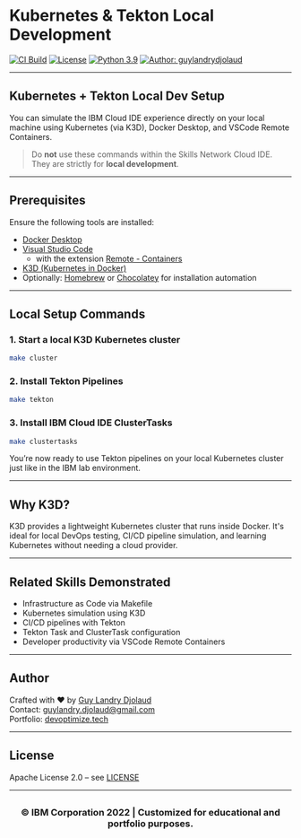 #  Kubernetes & Tekton Local Development 

[![CI Build](https://github.com/gld145/devops-capstone-project/actions/workflows/ci-build.yaml/badge.svg)](https://github.com/gld145/devops-capstone-project/actions)
[![License](https://img.shields.io/badge/License-Apache%202.0-blue.svg)](https://opensource.org/licenses/Apache-2.0)
[![Python 3.9](https://img.shields.io/badge/Python-3.9-green.svg)](https://www.python.org/downloads/release/python-390/)
[![Author: guylandrydjolaud](https://img.shields.io/badge/Author-guylandrydjolaud-orange)](https://github.com/guylandrydjolaud)

---

##  Kubernetes + Tekton Local Dev Setup

You can simulate the IBM Cloud IDE experience directly on your local machine using Kubernetes (via K3D), Docker Desktop, and VSCode Remote Containers.

>  Do **not** use these commands within the Skills Network Cloud IDE. They are strictly for **local development**.

---

##  Prerequisites

Ensure the following tools are installed:

- [Docker Desktop](https://www.docker.com/products/docker-desktop)
- [Visual Studio Code](https://code.visualstudio.com)
  - with the extension [Remote - Containers](https://marketplace.visualstudio.com/items?itemName=ms-vscode-remote.remote-containers)
- [K3D (Kubernetes in Docker)](https://k3d.io/)
- Optionally: [Homebrew](https://brew.sh/) or [Chocolatey](https://chocolatey.org/) for installation automation

---

##  Local Setup Commands

### 1. Start a local K3D Kubernetes cluster

```bash
make cluster
```

### 2. Install Tekton Pipelines

```bash
make tekton
```

### 3. Install IBM Cloud IDE ClusterTasks

```bash
make clustertasks
```

You’re now ready to use Tekton pipelines on your local Kubernetes cluster just like in the IBM lab environment.

---

##  Why K3D?

K3D provides a lightweight Kubernetes cluster that runs inside Docker. It's ideal for local DevOps testing, CI/CD pipeline simulation, and learning Kubernetes without needing a cloud provider.

---

##  Related Skills Demonstrated

- Infrastructure as Code via Makefile
- Kubernetes simulation using K3D
- CI/CD pipelines with Tekton
- Tekton Task and ClusterTask configuration
- Developer productivity via VSCode Remote Containers

---

##  Author

Crafted with ❤️ by [Guy Landry Djolaud](https://github.com/guylandrydjolaud)  
 Contact: guylandry.djolaud@gmail.com  
 Portfolio: [devoptimize.tech](https://devoptimize.tech)

---

##  License

Apache License 2.0 – see [LICENSE](LICENSE)

---

## <h3 align="center">© IBM Corporation 2022 | Customized for educational and portfolio purposes.</h3>
